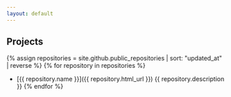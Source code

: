 ```yaml
---
layout: default
---
```



Projects
--------

{% assign repositories = site.github.public_repositories | sort: "updated_at" | reverse %}
{% for repository in repositories %}
  * [{{ repository.name }}]({{ repository.html_url }})
    {{ repository.description }}
{% endfor %}
